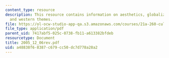 ```yaml
---
content_type: resource
description: This resource contains information on aesthetics, globalization of economy,
  and western themes.
file: https://ol-ocw-studio-app-qa.s3.amazonaws.com/courses/21a-260-culture-embodiment-and-the-senses-fall-2005/a48838f68387c679cc50dc7d778a28a2_2005_12_06rev.pdf
file_type: application/pdf
parent_uid: 7417abf5-025c-0738-fb11-a613382bfdeb
resourcetype: Document
title: 2005_12_06rev.pdf
uid: a48838f6-8387-c679-cc50-dc7d778a28a2
---
```

